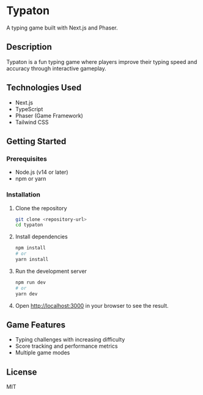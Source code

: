 # Typaton

A typing game built with Next.js and Phaser.

## Description

Typaton is a fun typing game where players improve their typing speed and accuracy through interactive gameplay.

## Technologies Used

- Next.js
- TypeScript
- Phaser (Game Framework)
- Tailwind CSS

## Getting Started

### Prerequisites

- Node.js (v14 or later)
- npm or yarn

### Installation

1. Clone the repository
   ```bash
   git clone <repository-url>
   cd typaton
   ```

2. Install dependencies
   ```bash
   npm install
   # or
   yarn install
   ```

3. Run the development server
   ```bash
   npm run dev
   # or
   yarn dev
   ```

4. Open [http://localhost:3000](http://localhost:3000) in your browser to see the result.

## Game Features

- Typing challenges with increasing difficulty
- Score tracking and performance metrics
- Multiple game modes

## License

MIT
